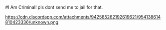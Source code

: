 #I Am Criminal!
pls dont send me to jail for that.

https://cdn.discordapp.com/attachments/942585262192619621/954138614810423336/unknown.png
